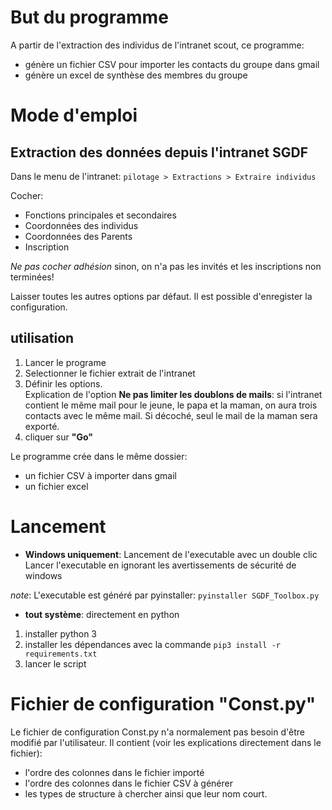 # But du programme
A partir de l'extraction des individus de l'intranet scout, ce programme:
- génère un fichier CSV pour importer les contacts du groupe dans gmail
- génère un excel de synthèse des membres du groupe


# Mode d'emploi
## Extraction des données depuis l'intranet SGDF
Dans le menu de l'intranet: 
`pilotage > Extractions > Extraire individus`

Cocher: 
* Fonctions principales et secondaires
* Coordonnées des individus
* Coordonnées des Parents
* Inscription

*Ne pas cocher adhésion* sinon, on n'a pas les invités et les inscriptions non terminées!

Laisser toutes les autres options par défaut. Il est possible d'enregister la configuration.

## utilisation
1. Lancer le programe
1. Selectionner le fichier extrait de l'intranet
1. Définir les options. <br> Explication de l'option **Ne pas limiter les doublons de mails**: si l'intranet contient le même mail pour le jeune, le papa et la maman, on aura trois contacts avec le même mail. Si décoché, seul le mail de la maman sera exporté.
1. cliquer sur __"Go"__


Le programme crée dans le même dossier:
* un fichier CSV à importer dans gmail
* un fichier excel

# Lancement
* __Windows uniquement__: Lancement de l'executable avec un double clic
Lancer l'executable en ignorant les avertissements de sécurité de windows <br>

*note*: L'executable est généré par pyinstaller: `pyinstaller SGDF_Toolbox.py`

* __tout système__: directement en python
1. installer python 3
1. installer les dépendances avec la commande
`pip3 install -r requirements.txt`
1. lancer le script

# Fichier de configuration "Const.py"
Le fichier de configuration Const.py n'a normalement pas besoin d'être modifié par l'utilisateur.
Il contient (voir les explications directement dans le fichier):
- l'ordre des colonnes dans le fichier importé
- l'ordre des colonnes dans le fichier CSV à générer
- les types de structure à chercher ainsi que leur nom court.  